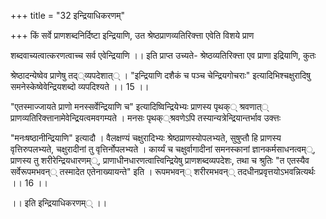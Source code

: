 +++
title = "32 इन्द्रियाधिकरणम्"

+++
किं सर्वे प्राणशब्दनिर्दिष्टा इन्द्रियाणि, उत श्रेष्ठप्राणव्यतिरिक्त्ता एवेति विशये प्राण

शब्दवाच्यत्वात्करणत्वाच्च सर्व एवेन्द्रियाणि ।। इति प्राप्त उच्यते- श्रेष्ठव्यतिरिक्त्ता एव प्राणा इद्रियाणि, कुतः

श्रेष्ठादन्येष्वेव प्राणेषु तद््व्यपदेशात्् । "इन्द्रियाणि दशैकं च पञ्च चेन्द्रियगोचराः" इत्यादिभिश्चक्षुरादिषु समनेस्केष्वेवेन्द्रियशब्दो व्यपदिश्यते ।। 15 ।।

"एतस्माज्जायते प्राणो मनस्सर्वेन्द्रियाणि च" इत्यादिष्विन्द्रियेभ्यः प्राणस्य पृथक्् श्रवणात्् प्राणव्यतिरिक्त्तानामेवेन्द्रियत्वमवगम्यते । मनसः पृथक््श्रवणेऽपि तस्यान्यत्रेन्द्रियान्तर्भाव उक्त्तः

"मनःषष्ठानीन्द्रियाणि" इत्यादौ । वैलक्षण्यं चक्षुरादिभ्यः श्रेष्ठप्राणस्योपलभ्यते, सुषुप्तौ हि प्राणस्य वृत्तिरुपलभ्यते, चक्षुरादीनां तु वृत्तिर्नोपलभ्यते । कार्य्यं च चक्षुर्वागादीनां समनस्कानां ज्ञानकर्मसाधनत्वम््, प्राणस्य तु शरीरेन्द्रियधारणम््, प्राणाधीनधारणत्वात्त्विन्द्रियेषु प्राणशब्दव्यपदेशः, तथा च श्रुतिः "त एतस्यैव सर्वेरूपमभवन्् तस्मादेत एतेनाख्यायन्ते" इति । रूपमभवन्् शरीरमभवन्् तदधीनप्रवृत्तयोऽभवन्नित्यर्थः ।। 16 ।।

।। इति इन्द्रियाधिकरणम्् ।।